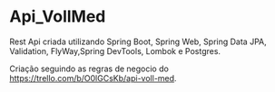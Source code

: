 # Api_VollMed
Rest Api criada utilizando Spring Boot, Spring Web, Spring Data JPA, Validation, FlyWay,Spring DevTools, Lombok e Postgres.

Criação seguindo as regras de negocio do https://trello.com/b/O0lGCsKb/api-voll-med.
